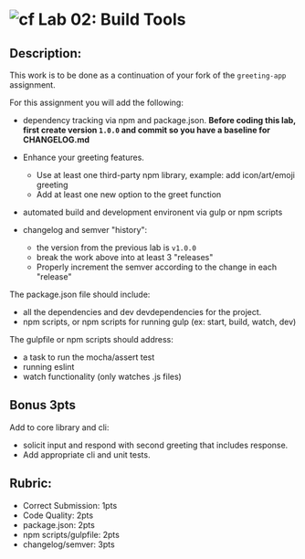 ![cf](http://i.imgur.com/7v5ASc8.png)  Lab 02: Build Tools
===

## Description:

This work is to be done as a continuation of your fork of the `greeting-app` assignment.

For this assignment you will add the following:
  * dependency tracking via npm and package.json. 
  __Before coding this lab, first create version `1.0.0` and commit so you have a baseline for CHANGELOG.md__
  * Enhance your greeting features. 
    * Use at least one third-party npm library, example: add icon/art/emoji greeting
    * Add at least one new option to the greet function

  * automated build and development environent via gulp or npm scripts
  * changelog and semver "history":
    * the version from the previous lab is `v1.0.0`
    * break the work above into at least 3 "releases"
    * Properly increment the semver according to the change in each "release"

The package.json file should include:
  * all the dependencies and dev devdependencies for the project.
  * npm scripts, or npm scripts for running gulp (ex: start, build, watch, dev)

The gulpfile or npm scripts should address:
  * a task to run the mocha/assert test
  * running eslint
  * watch functionality (only watches .js files)

## Bonus **3pts**  
Add to core library and cli:
* solicit input and respond with second greeting that includes response.
* Add appropriate cli and unit tests. 


## Rubric:

* Correct Submission: 1pts
* Code Quality: 2pts
* package.json: 2pts
* npm scripts/gulpfile: 2pts
* changelog/semver: 3pts
